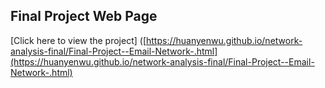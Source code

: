 ##  Final Project Web Page

 [Click here to view the project] ([https://huanyenwu.github.io/network-analysis-final/Final-Project--Email-Network-.html](https://huanyenwu.github.io/network-analysis-final/Final-Project--Email-Network-.html)
